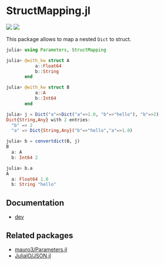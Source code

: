 # StructMapping.jl

[![][docs-dev-img]][docs-dev-url] [![][travis-img]][travis-url]

This package allows to map a nested `Dict` to struct.
```julia
julia> using Parameters, StructMapping

julia> @with_kw struct A
           a::Float64
           b::String
       end

julia> @with_kw struct B
           a::A
           b::Int64
       end

julia> j = Dict("a"=>Dict("a"=>1.0, "b"=>"hello"), "b"=>2)
Dict{String,Any} with 2 entries:
  "b" => 2
  "a" => Dict{String,Any}("b"=>"hello","a"=>1.0)

julia> b = convertdict(B, j)
B
  a: A
  b: Int64 2

julia> b.a
A
  a: Float64 1.0
  b: String "hello"
```

## Documentation
* [dev][docs-dev-url]

## Related packages
* [mauro3/Parameters.jl](https://github.com/mauro3/Parameters.jl)
* [JuliaIO/JSON.jl](https://github.com/JuliaIO/JSON.jl)

[docs-dev-img]: https://img.shields.io/badge/docs-dev-blue.svg
[docs-dev-url]: https://matsueushi.github.io/StructMapping.jl/dev

[travis-img]: https://travis-ci.com/matsueushi/StructMapping.jl.svg?branch=master
[travis-url]: https://travis-ci.com/matsueushi/StructMapping.jl

